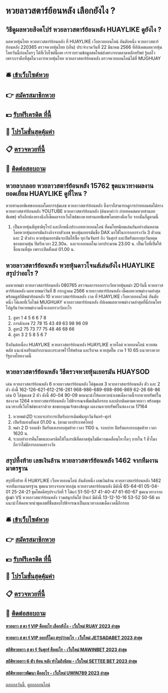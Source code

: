 # หวยลาวสตาร์ย้อนหลัง เลือกยังไง ?
## วิธีดูผลหวยสิงคโปร์ หวยลาวสตาร์ย้อนหลัง HUAYLIKE ดูยังไง ?
ผลหวยหุ้นไทย หวยลาวสตาร์ย้อนหลัง ที่ HUAYLIKE เว็บหวยออนไลน์ อันดับหนึ่ง หวยลาวสตาร์ย้อนหลัง 220365 ตรวจหวยหุ้นไทย (เย็น) ประจำงวดวันที่ 22 มีนาคม 2566 ที่อัปเดตผลหวยหุ้นไทยวันนี้ก่อนใครๆ ได้ที่เว็บไซต์นี้เลย เรารวบรวมข้อมูลสดใหม่ส่งตรงจากตลาดหลักทรัพย์ รู้ผลไวเพราะเราคือที่สุดในวงการหวยหุ้นไทย หวยลาวสตาร์ย้อนหลัง ตรวจหวยออนไลน์ได้ที่ MUGHUAY

## 🛎 [เข้าเว็บไซต์หวย](https://bit.ly/3BG5bNw)
## 👉 [สมัครสมาชิกหวย](https://bit.ly/3BG5bNw)
## 💵 [รับฟรีเครดิต ที่นี้](https://bit.ly/3C3mvgS)
## 👑 [โปรโมชั่นสุดคุ้มค่า](https://bit.ly/3C3mvgS)
## 📋 [ตรวจหวยที่นี้](https://bit.ly/3C3mvgS)
## 📱 [ติดต่อสอบถาม](https://bit.ly/3C3mvgS)

## หวยลาภลอย หวยลาวสตาร์ย้อนหลัง 15762 ชุดแนวทางผลงานยอดเยี่ยม HUAYLIKE ดูที่ไหน ?
หวยฮานอยพิเศษออกผลโดยการสุ่มเลข หวยลาวสตาร์ย้อนหลัง ซึ่งเราก็สามารถดูการถ่ายทอดสดได้ทาง หวยลาวสตาร์ย้อนหลัง YOUTUBE หวยลาวสตาร์ย้อนหลัง (ค้นหาคำว่า ถ่ายทอดสดหวยฮานอยพิเศษ)
หรืออีกช่องทางนึงก็เช็คผลจากเว็บไซต์ของหวยฮานอยพิเศษโดยตรงคือเว็บ
จากนั้นก็ดูตามนี้
1. เป็นหวยหุ้นสัญชาติยุโรป และอีกหนึ่งประเภทหวยออนไลน์ ที่คนไทยนิยมเล่นกันอย่างล้นหลาม โดยหวยหุ้นเยอรมันอ้างอิงจากตัวเลข ของหุ้นเยอรมันชื่อ DAX มาใช้ในการออกรางวัล 3 ตัวบน และ 2 ตัวล่าง หวยหุ้นเยอรมันจะเปิดให้ซื้อ ทุกวันจันทร์ ถึง วันศุกร์ และปิดรับแทงทุกวันหยุดของตลาดหุ้น ปิดรับเวลา 22.30น.  และจะออกผลในเวลาประมาณ 23.00 น. เป็นเว็บที่เปิดให้ซื้อนานที่สุด เพราะเปิดตั้งแต่ 01.00 น.

## หวยลาวสตาร์ย้อนหลัง หวยหุ้นดาวโจนส์เล่นยังไง HUAYLIKE สรุปว่าอะไร ?
ผลหวยพม่า หวยลาวสตาร์ย้อนหลัง 080765 ตรวจผลการออกรางวัลหวยหุ้นหม่า 2Dวันนี้ หวยลาวสตาร์ย้อนหลัง ผลหวยพมา่วันที่ 8 กรกฏาคม 2566 หวยลาวสตาร์ย้อนหลัง เช็คผลหวยพม่างวดล่าสุด พร้อมดูสถิติพม่าย้อนหลัง 10 หวยลาวสตาร์ย้อนหลัง งวด ที่ HUAYLIKE เว็บหวยออนไลน์ อันดับหนึ่ง ได้เลยที่เว็บไซต์ MUGHUAY หวยลาวสตาร์ย้อนหลัง อัปเดตผลหวยพม่างวดล่าสุดที่นี่ก่อนใคร ไปดูกันว่าหวยพม่างวดนี้จะออกรางวัลอะไร
1. สูตร 1 4 5 6 6 7 8
2. การดักเลข 72 78 15 43 49 63 98 96 09
3. สูตร2 75 73 77 75 48 46 68 66
4. สูตร 3 2 5 8 5 6 7

ปังกันต่อเนื่อง HUAYLIKE หวยลาวสตาร์ย้อนหลัง HUAYLIKE หวยไลค์ หวยออนไลน์ หวยสดพลัส แนะนำเตรียมปากกาและกระดาษไว้ให้พร้อม และรีบจด หวยสุดปี๊ด งวด 1 10 65 แนวทางหวยรัฐบาลไทยงวดนี้

## หวยลาวสตาร์ย้อนหลัง วิธีตรวจหวยหุ้นเยอรมัน HUAYSOD
เด่น หวยลาวสตาร์ย้อนหลัง 6 หวยลาวสตาร์ย้อนหลัง ได้ชุดเลข 3 หวยลาวสตาร์ย้อนหลัง ตัว และ 2 ตัว ดังนี้
162-126-621-612-216-261
968-986-689-698-896-869
62-26
68-86
เด่น 0 ได้ชุดเลข 2 ตัว ดังนี้
40-04
90-09
ขอแนะนำให้คอหวยนำเลขเด็ดงวดนี้จากหวยทรัพย์ในซองงวด 1264 หวยลาวสตาร์ย้อนหลัง ไปพิจารณาเพิ่มเติมอีกรอบ และฝากติดตามหวยลาว พร้อมชุดแนวทางที่เว็บไซต์ของเราด้วย
ขอขอบคุณเจ้าของข้อมูล
ผลงานหวยทรัพย์ในซองงวด 17164
1. หวยพม่า2D ระบบจะทำการเปิดรับการเดิมพันทุกวันจันทร์-ศุกร์
2. เปิดรับแทงตั้งแต่ 01.00 น. (ตามเวลาประเทศไทย)
3. พม่า 2 D รอบเช้า ปิดรับแทงรอบสุดท้าย เวลา 1100 น. รอบบ่าย ปิดรับแทงรอบสุดท้าย เวลา 1620 น.
4. ระบบทำการคืนโพยและเครดิตให้ในกรณีที่ตลาดหุ้นไม่มีความเคลื่อนไหวใดๆ ภายใน 1 ชั่วโมง ถือว่าไม่มีการออกผลรางวัล

## สรุปทิ้งท้าย เลขเงินล้าน หวยลาวสตาร์ย้อนหลัง 1462 จากทีมงานมาตรฐาน
สรุปทิ้งท้าย ที่ HUAYLIKE เว็บหวยออนไลน์ อันดับหนึ่ง เลขเงินล้าน หวยลาวสตาร์ย้อนหลัง 1462 จากทีมงานมาตรฐาน ชุดแนวทางจากหวยกลุ่ม หวยลาวสตาร์ย้อนหลัง มีดังนี้
65-64-61
05-04-01
25-24-21
ชุดโชคดีสรุปรางวัลที่ 1 ได้แก่
51-50-57
41-40-47
61-60-67
ชุดแนวทางจากผู้เฒ่า VS หวยลาวสตาร์ย้อนหลัง รวมสนุกกันได้ ป้าแก่ มีดังนี้
13-12-10-16
53-52
50-56
ขอแนะนำให้คอหวยนำชุดเลขที่ชื่นชอบไปพิจารณาเป็นแนวทางเลขเด็ดงวดนี้อีกรอบ

## 🛎 [เข้าเว็บไซต์หวย](https://bit.ly/3BG5bNw)
## 👉 [สมัครสมาชิกหวย](https://bit.ly/3BG5bNw)
## 💵 [รับฟรีเครดิต ที่นี้](https://bit.ly/3C3mvgS)
## 👑 [โปรโมชั่นสุดคุ้มค่า](https://bit.ly/3C3mvgS)
## 📋 [ตรวจหวยที่นี้](https://bit.ly/3C3mvgS)
## 📱 [ติดต่อสอบถาม](https://bit.ly/3C3mvgS)

#### [หวยลาว ส ตา ร์ VIP คืออะไร เลือกยังไง - เว็บใหม่ RUAY 2023 ล่าสุด](https://atom.io/themes/หวยลาว%20ส%20ตา%20ร์%20vip%20คืออะไร%20เลือกยังไง%20-%20เว็บใหม่%20ruay%202023%20ล่าสุด)
#### [หวยลาว ส ตา ร์ VIP ออกกี่โมง สรุปว่าอะไร - เว็บใหม่ JETSADABET 2023 ล่าสุด](https://atom.io/themes/หวยลาว%20ส%20ตา%20ร์%20vip%20ออกกี่โมง%20สรุปว่าอะไร%20-%20เว็บใหม่%20jetsadabet%202023%20ล่าสุด)
#### [สถิติหวยลาว ส ตา ร์ วันศุกร์ คืออะไร - เว็บใหม่ MAWINBET 2023 ล่าสุด](https://atom.io/themes/สถิติหวยลาว%20ส%20ตา%20ร์%20วันศุกร์%20คืออะไร%20-%20เว็บใหม่%20mawinbet%202023%20ล่าสุด)
#### [สถิติหวยลาว 6 ตัว ย้อน หลัง ทำไมถึงนิยม - เว็บใหม่ SETTEE BET 2023 ล่าสุด](https://atom.io/themes/สถิติหวยลาว%206%20ตัว%20ย้อน%20หลัง%20ทำไมถึงนิยม%20-%20เว็บใหม่%20settee%20bet%202023%20ล่าสุด)
#### [สถิติหวยลาวพัฒนา คืออะไร - เว็บใหม่ UWIN789 2023 ล่าสุด](https://atom.io/themes/สถิติหวยลาวพัฒนา%20คืออะไร%20-%20เว็บใหม่%20uwin789%202023%20ล่าสุด)

[ผลบอลวันนี้](https://siamsport.tv "ผลบอลวันนี้"), [ดูบอลออนไลน์](https://siamsport.tv/ดูบอลสด "ดูบอลออนไลน์")